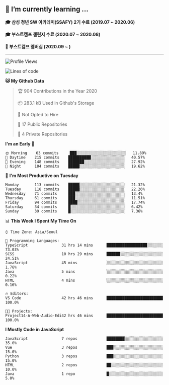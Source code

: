 ## 🌱 I’m currently learning ...

**🎓 삼성 청년 SW 아카데미(SSAFY) 2기 수료 (2019.07 ~ 2020.06)**

**🎓 부스트캠프 챌린지 수료 (2020.07 ~ 2020.08)**

**🏃  부스트캠프 멤버십 (2020.09 ~ )**
 
-----

<!--START_SECTION:waka-->
![Profile Views](http://img.shields.io/badge/Profile%20Views-1-blue)

![Lines of code](https://img.shields.io/badge/From%20Hello%20World%20I%27ve%20Written-34.5%20million%20lines%20of%20code-blue)

**🐱 My Github Data** 

> 🏆 904 Contributions in the Year 2020
 > 
> 📦 283.1 kB Used in Github's Storage 
 > 
> 🚫 Not Opted to Hire
 > 
> 📜 17 Public Repositories 
 > 
> 🔑 4 Private Repositories  
 > 
**I'm an Early 🐤** 

```text
🌞 Morning    63 commits     ███░░░░░░░░░░░░░░░░░░░░░░   11.89% 
🌆 Daytime    215 commits    ██████████░░░░░░░░░░░░░░░   40.57% 
🌃 Evening    148 commits    ███████░░░░░░░░░░░░░░░░░░   27.92% 
🌙 Night      104 commits    █████░░░░░░░░░░░░░░░░░░░░   19.62%

```
📅 **I'm Most Productive on Tuesday** 

```text
Monday       113 commits    █████░░░░░░░░░░░░░░░░░░░░   21.32% 
Tuesday      118 commits    █████░░░░░░░░░░░░░░░░░░░░   22.26% 
Wednesday    71 commits     ███░░░░░░░░░░░░░░░░░░░░░░   13.4% 
Thursday     61 commits     ███░░░░░░░░░░░░░░░░░░░░░░   11.51% 
Friday       94 commits     ████░░░░░░░░░░░░░░░░░░░░░   17.74% 
Saturday     34 commits     █░░░░░░░░░░░░░░░░░░░░░░░░   6.42% 
Sunday       39 commits     █░░░░░░░░░░░░░░░░░░░░░░░░   7.36%

```


📊 **This Week I Spent My Time On** 

```text
⌚︎ Time Zone: Asia/Seoul

💬 Programming Languages: 
TypeScript               31 hrs 14 mins      ██████████████████░░░░░░░   73.03% 
SCSS                     10 hrs 29 mins      ██████░░░░░░░░░░░░░░░░░░░   24.51% 
JavaScript               45 mins             ░░░░░░░░░░░░░░░░░░░░░░░░░   1.78% 
Java                     5 mins              ░░░░░░░░░░░░░░░░░░░░░░░░░   0.22% 
HTML                     4 mins              ░░░░░░░░░░░░░░░░░░░░░░░░░   0.16%

🔥 Editors: 
VS Code                  42 hrs 46 mins      █████████████████████████   100.0%

🐱‍💻 Projects: 
Project14-A-Web-Audio-Edi42 hrs 46 mins      █████████████████████████   100.0%

```

**I Mostly Code in JavaScript** 

```text
JavaScript               7 repos             ████████░░░░░░░░░░░░░░░░░   35.0% 
Vue                      3 repos             ███░░░░░░░░░░░░░░░░░░░░░░   15.0% 
Python                   3 repos             ███░░░░░░░░░░░░░░░░░░░░░░   15.0% 
HTML                     2 repos             ██░░░░░░░░░░░░░░░░░░░░░░░   10.0% 
Java                     1 repo              █░░░░░░░░░░░░░░░░░░░░░░░░   5.0%

```



<!--END_SECTION:waka-->
